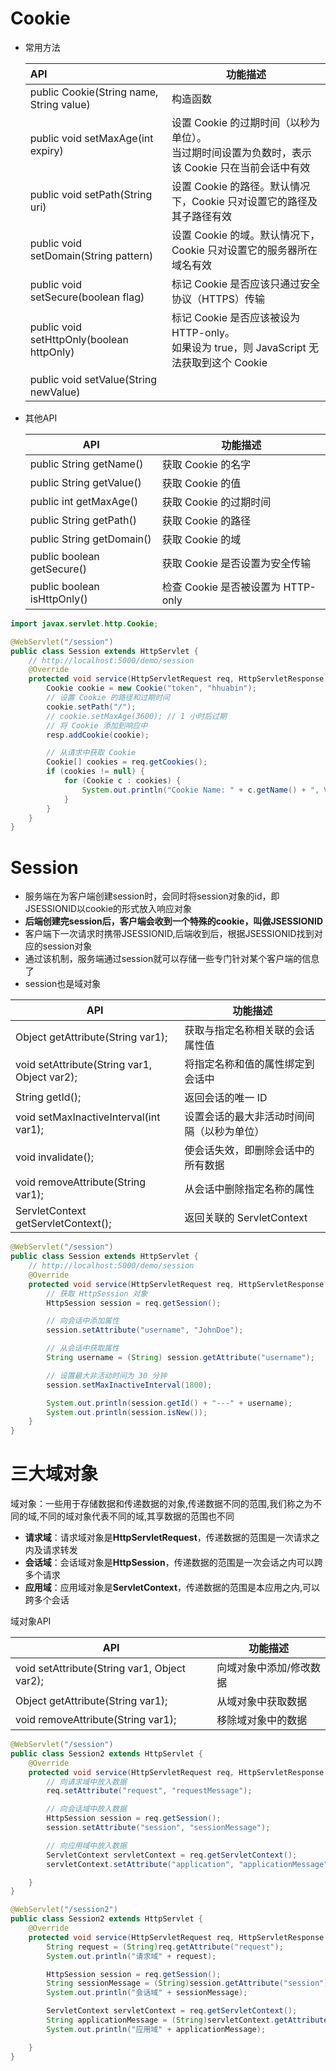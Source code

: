 # Cookie

- 常用方法

  | API                                       | 功能描述                                                     |
  | :---------------------------------------- | ------------------------------------------------------------ |
  | public Cookie(String name, String value)  | 构造函数                                                     |
  | public void setMaxAge(int expiry)         | 设置 Cookie 的过期时间（以秒为单位）。<br>当过期时间设置为负数时，表示该 Cookie 只在当前会话中有效 |
  | public void setPath(String uri)           | 设置 Cookie 的路径。默认情况下，Cookie 只对设置它的路径及其子路径有效 |
  | public void setDomain(String pattern)     | 设置 Cookie 的域。默认情况下，Cookie 只对设置它的服务器所在域名有效 |
  | public void setSecure(boolean flag)       | 标记 Cookie 是否应该只通过安全协议（HTTPS）传输              |
  | public void setHttpOnly(boolean httpOnly) | 标记 Cookie 是否应该被设为 HTTP-only。<br>如果设为 true，则 JavaScript 无法获取到这个 Cookie |
  | public void setValue(String newValue)     |                                                              |

- 其他API

  | API                         | 功能描述                           |
  | --------------------------- | ---------------------------------- |
  | public String getName()     | 获取 Cookie 的名字                 |
  | public String getValue()    | 获取 Cookie 的值                   |
  | public int getMaxAge()      | 获取 Cookie 的过期时间             |
  | public String getPath()     | 获取 Cookie 的路径                 |
  | public String getDomain()   | 获取 Cookie 的域                   |
  | public boolean getSecure()  | 获取 Cookie 是否设置为安全传输     |
  | public boolean isHttpOnly() | 检查 Cookie 是否被设置为 HTTP-only |

```java
import javax.servlet.http.Cookie;

@WebServlet("/session")
public class Session extends HttpServlet {
    // http://localhost:5000/demo/session
    @Override
    protected void service(HttpServletRequest req, HttpServletResponse resp) throws ServletException, IOException {
		Cookie cookie = new Cookie("token", "hhuabin");
        // 设置 Cookie 的路径和过期时间
        cookie.setPath("/");
        // cookie.setMaxAge(3600); // 1 小时后过期
        // 将 Cookie 添加到响应中
        resp.addCookie(cookie);

        // 从请求中获取 Cookie
        Cookie[] cookies = req.getCookies();
        if (cookies != null) {
            for (Cookie c : cookies) {
                System.out.println("Cookie Name: " + c.getName() + ", Value: " + c.getValue());
            }
        }
    }
}
```





# Session

- 服务端在为客户端创建session时，会同时将session对象的id，即JSESSIONID以cookie的形式放入响应对象
- **后端创建完session后，客户端会收到一个特殊的cookie，叫做JSESSIONID**
- 客户端下一次请求时携带JSESSIONID,后端收到后，根据JSESSIONID找到对应的session对象
- 通过该机制，服务端通过session就可以存储一些专门针对某个客户端的信息了
- session也是域对象

| API                                          | 功能描述                                   |
| -------------------------------------------- | ------------------------------------------ |
| Object getAttribute(String var1);            | 获取与指定名称相关联的会话属性值           |
| void setAttribute(String var1, Object var2); | 将指定名称和值的属性绑定到会话中           |
| String getId();                              | 返回会话的唯一 ID                          |
| void setMaxInactiveInterval(int var1);       | 设置会话的最大非活动时间间隔（以秒为单位） |
| void invalidate();                           | 使会话失效，即删除会话中的所有数据         |
| void removeAttribute(String var1);           | 从会话中删除指定名称的属性                 |
| ServletContext getServletContext();          | 返回关联的 ServletContext                  |

```java
@WebServlet("/session")
public class Session extends HttpServlet {
    // http://localhost:5000/demo/session
    @Override
    protected void service(HttpServletRequest req, HttpServletResponse resp) throws ServletException, IOException {
		// 获取 HttpSession 对象
        HttpSession session = req.getSession();

        // 向会话中添加属性
        session.setAttribute("username", "JohnDoe");

        // 从会话中获取属性
        String username = (String) session.getAttribute("username");

        // 设置最大非活动时间为 30 分钟
        session.setMaxInactiveInterval(1800);

        System.out.println(session.getId() + "---" + username);
        System.out.println(session.isNew());
    }
}
```



# 三大域对象

域对象：一些用于存储数据和传递数据的对象,传递数据不同的范围,我们称之为不同的域,不同的域对象代表不同的域,其享数据的范围也不同

- **请求域**：请求域对象是**HttpServletRequest**，传递数据的范围是一次请求之内及请求转发
- **会话域**：会话域对象是**HttpSession**，传递数据的范围是一次会话之内可以跨多个请求
- **应用域**：应用域对象是**ServletContext**，传递数据的范围是本应用之内,可以跨多个会话

域对象API

| API                                          | 功能描述                |
| -------------------------------------------- | ----------------------- |
| void setAttribute(String var1, Object var2); | 向域对象中添加/修改数据 |
| Object getAttribute(String var1);            | 从域对象中获取数据      |
| void removeAttribute(String var1);           | 移除域对象中的数据      |

```java
@WebServlet("/session")
public class Session2 extends HttpServlet {
    @Override
    protected void service(HttpServletRequest req, HttpServletResponse resp) throws ServletException, IOException {
        // 向请求域中放入数据
        req.setAttribute("request", "requestMessage");

        // 向会话域中放入数据
        HttpSession session = req.getSession();
        session.setAttribute("session", "sessionMessage");

        // 向应用域中放入数据
        ServletContext servletContext = req.getServletContext();
        servletContext.setAttribute("application", "applicationMessage");

    }
}
```

```java
@WebServlet("/session2")
public class Session2 extends HttpServlet {
    @Override
    protected void service(HttpServletRequest req, HttpServletResponse resp) throws ServletException, IOException {
        String request = (String)req.getAttribute("request");
        System.out.println("请求域" + request);

        HttpSession session = req.getSession();
        String sessionMessage = (String)session.getAttribute("session");
        System.out.println("会话域" + sessionMessage);

        ServletContext servletContext = req.getServletContext();
        String applicationMessage = (String)servletContext.getAttribute("application");
        System.out.println("应用域" + applicationMessage);

    }
}
```

